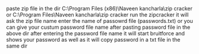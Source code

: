 paste zip file in the dir C:\Program Files (x86)\Naveen kancharla\zip cracker or C:\Program Files\Naveen kancharla\zip cracker 
run the zipcracker it will ask the zip file name 
enter the name of passowrd file (passwords.txt) or you can give your custum password file name after pasting password file in the above dir
after entering the password file name it will start bruitforce and shows your password as well as it will copy password in a txt file in the same dir
